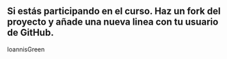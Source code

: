 ## Si estás participando en el curso. Haz un fork del proyecto y añade una nueva linea con tu usuario de GitHub.

IoannisGreen
